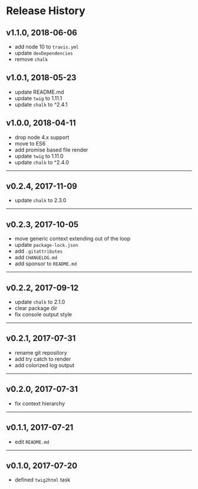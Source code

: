 # Release History

## v1.1.0, 2018-06-06
* add node 10 to `travis.yml`
* update `devDependencies`
* remove `chalk`

## v1.0.1, 2018-05-23
* update README.md
* update `twig` to 1.11.1
* update `chalk` to ^2.4.1

## v1.0.0, 2018-04-11
* drop node 4.x support
* move to ES6
* add promise based file render
* update `twig` to 1.11.0
* update `chalk` to ^2.4.0

---

## v0.2.4, 2017-11-09
* update `chalk` to 2.3.0

---

## v0.2.3, 2017-10-05
* move generic context extending out of the loop
* update `package-lock.json`
* add `.gitattributes`
* add `CHANGELOG.md`
* add sponsor to `README.md`

---

## v0.2.2, 2017-09-12
* update `chalk` to 2.1.0
* clear package dir
* fix console output style

---

## v0.2.1, 2017-07-31
* rename git repository
* add try catch to render
* add colorized log output

---

## v0.2.0, 2017-07-31
* fix context hierarchy

---

## v0.1.1, 2017-07-21
* edit `README.md`

---

## v0.1.0, 2017-07-20
* defined `twig2html` task
